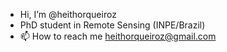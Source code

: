 - Hi, I’m @heithorqueiroz
- PhD student in Remote Sensing (INPE/Brazil)
- 📫 How to reach me heithorqueiroz@gmail.com

<!---
heithorqueiroz/heithorqueiroz is a ✨ special ✨ repository because its `README.md` (this file) appears on your GitHub profile.
You can click the Preview link to take a look at your changes.
--->
